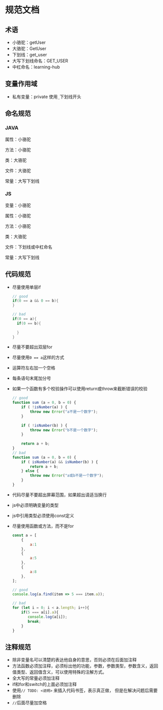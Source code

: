 # 规范文档

## 术语

- 小骆驼：getUser
- 大骆驼：GetUser
- 下划线：get_user
- 大写下划线命名：GET_USER
- 中杠命名：learning-hub

## 变量作用域

- 私有变量：private 使用`_`下划线开头

## 命名规范

### JAVA

属性：小骆驼

方法：小骆驼

类：大骆驼

文件：大骆驼

常量：大写下划线

### JS

变量：小骆驼

属性：小骆驼

方法：小骆驼

类：大骆驼

文件：下划线或中杠命名

常量：大写下划线

## 代码规范

- 尽量使用单层if

  ```c
  // good 
  if(0 == a && 0 == b){
  }
  
  // bad
  if(0 == a){
  	if(0 == b){
  	
  	}
  }
  ```

- 尽量不要超出双层for

- 尽量使用`0 == a`这样的方式

- 运算符左右加一个空格

- 每条语句末尾加分号

- 如果一个函数有多个校验操作可以使用return或throw来截断错误的校验

  ```js
  // good
  function sum (a = 0, b = 0) {
      if ( !isNumber(a) ) {
          throw new Error("a不是一个数字");
      }
      
      if ( !isNumber(b) ) {
          throw new Error("b不是一个数字");
      }
      
      return a + b;
  }
  // bad
  function sum (a = 0, b = 0) {
      if ( isNumber(a) && isNumber(b) ) {
          return a + b;
      } else {
          throw new Error("a或b不是一个数字");
      }
  }
  ```

- 代码尽量不要超出屏幕范围，如果超出请适当换行

- js中必须明确变量的类型

- js中引用类型必须使用const定义

- 尽量使用函数或方法，而不是for

  ```js
  const a = [
      {
          a:1
      },
      {
          a:5
      },
      {
          a:8
      },
  ];
  
  // good
  console.log(a.find(item => 5 === item.a));
  
  // bad
  for (let i = 0; i < a.length; i++){
      if(5 === a[i].a){
         console.log(a[i]);
         break;
      }
  }
  ```

  

## 注释规范

- 除非变量名可以清楚的表达他自身的意思，否则必须在后面加注释
- 方法函数必须加注释，必须标出他的功能，参数，参数类型，参数含义，返回值类型、返回值含义，可以使用特殊的注解方式。
- 全大写的常量必须加注释
- if和for和switch的上面必须加注释
- 使用`// TODO: <说明>` 来插入代码书签，表示真正做， 但是在解决问题后需要删除
- `//`后面尽量加空格




